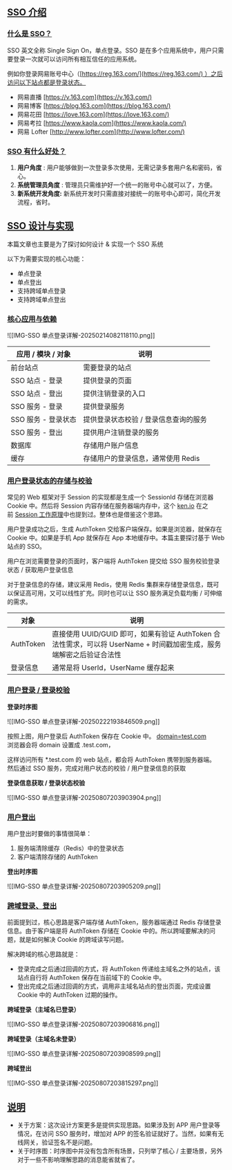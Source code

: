 ## [SSO 介绍](https://javaguide.cn/system-design/security/sso-intro.html#sso-%E4%BB%8B%E7%BB%8D)

### [什么是 SSO？](https://javaguide.cn/system-design/security/sso-intro.html#%E4%BB%80%E4%B9%88%E6%98%AF-sso)

SSO 英文全称 Single Sign On，单点登录。SSO 是在多个应用系统中，用户只需要登录一次就可以访问所有相互信任的应用系统。

例如你登录网易账号中心（[https://reg.163.com/](https://reg.163.com/) ）之后访问以下站点都是登录状态。

- 网易直播 [https://v.163.com](https://v.163.com/)
- 网易博客 [https://blog.163.com](https://blog.163.com/)
- 网易花田 [https://love.163.com](https://love.163.com/)
- 网易考拉 [https://www.kaola.com](https://www.kaola.com/)
- 网易 Lofter [http://www.lofter.com](http://www.lofter.com/)

### [SSO 有什么好处？](https://javaguide.cn/system-design/security/sso-intro.html#sso-%E6%9C%89%E4%BB%80%E4%B9%88%E5%A5%BD%E5%A4%84)

1. **用户角度** : 用户能够做到一次登录多次使用，无需记录多套用户名和密码，省心。
2. **系统管理员角度** : 管理员只需维护好一个统一的账号中心就可以了，方便。
3. **新系统开发角度:** 新系统开发时只需直接对接统一的账号中心即可，简化开发流程，省时。

## [SSO 设计与实现](https://javaguide.cn/system-design/security/sso-intro.html#sso-%E8%AE%BE%E8%AE%A1%E4%B8%8E%E5%AE%9E%E7%8E%B0)

本篇文章也主要是为了探讨如何设计 & 实现一个 SSO 系统

以下为需要实现的核心功能：

- 单点登录
- 单点登出
- 支持跨域单点登录
- 支持跨域单点登出

### [核心应用与依赖](https://javaguide.cn/system-design/security/sso-intro.html#%E6%A0%B8%E5%BF%83%E5%BA%94%E7%94%A8%E4%B8%8E%E4%BE%9D%E8%B5%96)

![[IMG-SSO 单点登录详解-20250214082118110.png]]

|应用 / 模块 / 对象|说明|
|---|---|
|前台站点|需要登录的站点|
|SSO 站点 - 登录|提供登录的页面|
|SSO 站点 - 登出|提供注销登录的入口|
|SSO 服务 - 登录|提供登录服务|
|SSO 服务 - 登录状态|提供登录状态校验 / 登录信息查询的服务|
|SSO 服务 - 登出|提供用户注销登录的服务|
|数据库|存储用户账户信息|
|缓存|存储用户的登录信息，通常使用 Redis|

### [用户登录状态的存储与校验](https://javaguide.cn/system-design/security/sso-intro.html#%E7%94%A8%E6%88%B7%E7%99%BB%E5%BD%95%E7%8A%B6%E6%80%81%E7%9A%84%E5%AD%98%E5%82%A8%E4%B8%8E%E6%A0%A1%E9%AA%8C)

常见的 Web 框架对于 Session 的实现都是生成一个 SessionId 存储在浏览器 Cookie 中。然后将 Session 内容存储在服务器端内存中，这个 [ken.io](https://ken.io/) 在之前 [Session 工作原理](https://ken.io/note/session-principle-skill)中也提到过。整体也是借鉴这个思路。

用户登录成功之后，生成 AuthToken 交给客户端保存。如果是浏览器，就保存在 Cookie 中。如果是手机 App 就保存在 App 本地缓存中。本篇主要探讨基于 Web 站点的 SSO。

用户在浏览需要登录的页面时，客户端将 AuthToken 提交给 SSO 服务校验登录状态 / 获取用户登录信息

对于登录信息的存储，建议采用 Redis，使用 Redis 集群来存储登录信息，既可以保证高可用，又可以线性扩充。同时也可以让 SSO 服务满足负载均衡 / 可伸缩的需求。

|对象|说明|
|---|---|
|AuthToken|直接使用 UUID/GUID 即可，如果有验证 AuthToken 合法性需求，可以将 UserName + 时间戳加密生成，服务端解密之后验证合法性|
|登录信息|通常是将 UserId，UserName 缓存起来|

### [用户登录 / 登录校验](https://javaguide.cn/system-design/security/sso-intro.html#%E7%94%A8%E6%88%B7%E7%99%BB%E5%BD%95-%E7%99%BB%E5%BD%95%E6%A0%A1%E9%AA%8C)

**登录时序图**

![[IMG-SSO 单点登录详解-20250222193846509.png]]

按照上图，用户登录后 AuthToken 保存在 Cookie 中。 [domain=test.com](http://domain=test.com/)  
浏览器会将 domain 设置成 .test.com，

这样访问所有 *.test.com 的 web 站点，都会将 AuthToken 携带到服务器端。  
然后通过 SSO 服务，完成对用户状态的校验 / 用户登录信息的获取

**登录信息获取 / 登录状态校验**

![[IMG-SSO 单点登录详解-20250807203903904.png]]

### [用户登出](https://javaguide.cn/system-design/security/sso-intro.html#%E7%94%A8%E6%88%B7%E7%99%BB%E5%87%BA)

用户登出时要做的事情很简单：

1. 服务端清除缓存（Redis）中的登录状态
2. 客户端清除存储的 AuthToken

**登出时序图**

![[IMG-SSO 单点登录详解-20250807203905209.png]]

### [跨域登录、登出](https://javaguide.cn/system-design/security/sso-intro.html#%E8%B7%A8%E5%9F%9F%E7%99%BB%E5%BD%95%E3%80%81%E7%99%BB%E5%87%BA)

前面提到过，核心思路是客户端存储 AuthToken，服务器端通过 Redis 存储登录信息。由于客户端是将 AuthToken 存储在 Cookie 中的。所以跨域要解决的问题，就是如何解决 Cookie 的跨域读写问题。

解决跨域的核心思路就是：

- 登录完成之后通过回调的方式，将 AuthToken 传递给主域名之外的站点，该站点自行将 AuthToken 保存在当前域下的 Cookie 中。
- 登出完成之后通过回调的方式，调用非主域名站点的登出页面，完成设置 Cookie 中的 AuthToken 过期的操作。

**跨域登录（主域名已登录）**

![[IMG-SSO 单点登录详解-20250807203906816.png]]

**跨域登录（主域名未登录）**

![[IMG-SSO 单点登录详解-20250807203908599.png]]

**跨域登出**

![[IMG-SSO 单点登录详解-20250807203815297.png]]

## [说明](https://javaguide.cn/system-design/security/sso-intro.html#%E8%AF%B4%E6%98%8E)

- 关于方案：这次设计方案更多是提供实现思路。如果涉及到 APP 用户登录等情况，在访问 SSO 服务时，增加对 APP 的签名验证就好了。当然，如果有无线网关，验证签名不是问题。
- 关于时序图：时序图中并没有包含所有场景，只列举了核心 / 主要场景，另外对于一些不影响理解思路的消息能省就省了。